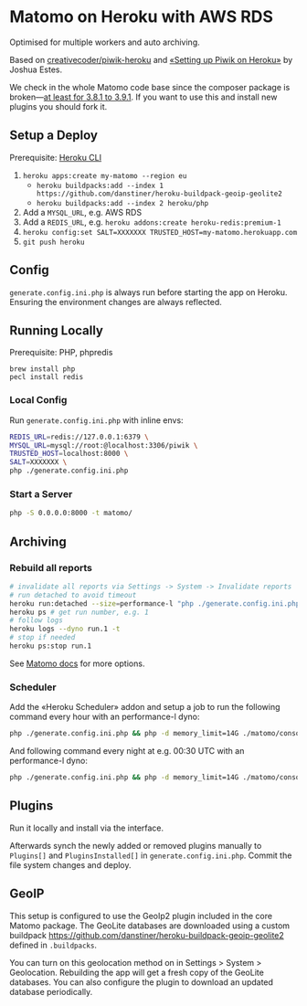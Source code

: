 # Matomo on Heroku with AWS RDS

Optimised for multiple workers and auto archiving.

Based on [creativecoder/piwik-heroku](https://github.com/creativecoder/piwik-heroku) and [«Setting up Piwik on Heroku»](https://medium.com/@joshuaestes/setting-up-piwik-on-heroku-5438e36dc4ca) by Joshua Estes.

We check in the whole Matomo code base since the composer package is broken—[at least for 3.8.1 to 3.9.1](https://github.com/creativecoder/piwik-heroku/issues/6). If you want to use this and install new plugins you should fork it.

## Setup a Deploy

Prerequisite: [Heroku CLI](https://devcenter.heroku.com/articles/heroku-cli)

1. `heroku apps:create my-matomo --region eu`
    - `heroku buildpacks:add --index 1 https://github.com/danstiner/heroku-buildpack-geoip-geolite2`
    - `heroku buildpacks:add --index 2 heroku/php`
2. Add a `MYSQL_URL`, e.g. AWS RDS
3. Add a `REDIS_URL`, e.g. `heroku addons:create heroku-redis:premium-1`
4. `heroku config:set SALT=XXXXXXX TRUSTED_HOST=my-matomo.herokuapp.com`
5. `git push heroku`

## Config

`generate.config.ini.php` is always run before starting the app on Heroku. Ensuring the environment changes are always reflected.

## Running Locally

Prerequisite: PHP, phpredis

```
brew install php
pecl install redis
```

### Local Config

Run `generate.config.ini.php` with inline envs:

```bash
REDIS_URL=redis://127.0.0.1:6379 \
MYSQL_URL=mysql://root:@localhost:3306/piwik \
TRUSTED_HOST=localhost:8000 \
SALT=XXXXXXX \
php ./generate.config.ini.php
```

### Start a Server

```bash
php -S 0.0.0.0:8000 -t matomo/
```

## Archiving

### Rebuild all reports

```bash
# invalidate all reports via Settings -> System -> Invalidate reports
# run detached to avoid timeout
heroku run:detached --size=performance-l "php ./generate.config.ini.php && php -d memory_limit=14G ./matomo/console core:archive --force-all-websites --force-all-periods=315576000 --force-date-last-n=1000 --php-cli-options=\"-d memory_limit=14G\" --concurrent-requests-per-website=8"
heroku ps # get run number, e.g. 1
# follow logs
heroku logs --dyno run.1 -t
# stop if needed
heroku ps:stop run.1
```

See [Matomo docs](https://matomo.org/docs/setup-auto-archiving/) for more options.

### Scheduler

Add the «Heroku Scheduler» addon and setup a job to run the following command every hour with an performance-l dyno:

```bash
php ./generate.config.ini.php && php -d memory_limit=14G ./matomo/console core:archive --force-periods="day,week" --force-date-last-n=2 --php-cli-options="-d memory_limit=14G"
```

And following command every night at e.g. 00:30 UTC with an performance-l dyno:

```bash
php ./generate.config.ini.php && php -d memory_limit=14G ./matomo/console core:archive --php-cli-options="-d memory_limit=14G"
```

## Plugins

Run it locally and install via the interface.

Afterwards synch the newly added or removed plugins manually to `Plugins[]` and `PluginsInstalled[]` in `generate.config.ini.php`. Commit the file system changes and deploy.

## GeoIP

This setup is configured to use the GeoIp2 plugin included in the core Matomo package. The GeoLite databases are downloaded using a custom buildpack https://github.com/danstiner/heroku-buildpack-geoip-geolite2 defined in `.buildpacks`.

You can turn on this geolocation method on in Settings > System > Geolocation. Rebuilding the app will get a fresh copy of the GeoLite databases. You can also configure the plugin to download an updated database periodically.
